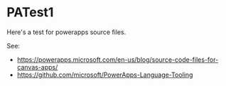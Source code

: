 # PATest1
Here's a test for powerapps source files. 

See:

- https://powerapps.microsoft.com/en-us/blog/source-code-files-for-canvas-apps/ 
- https://github.com/microsoft/PowerApps-Language-Tooling
